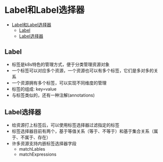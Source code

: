 # Label和Label选择器

<!-- TOC -->

- [Label和Label选择器](#label%e5%92%8clabel%e9%80%89%e6%8b%a9%e5%99%a8)
  - [Label](#label)
  - [Label选择器](#label%e9%80%89%e6%8b%a9%e5%99%a8)

<!-- /TOC -->

## Label

* 标签是k8s特色的管理方式，便于分类管理资源对象
* 一个标签可以对应多个资源，一个资源也可以有多个标签，它们是多对多的关系
* 一个资源拥有多个标签，可以实现不同维度的管理
* 标签的组成: key=value
* 与标签类似的，还有一种注解(annotations)



## Label选择器

* 给资源打上标签后，可以使用标签选择器过滤指定的标签
* 标签选择器目前有两个，基于等值关系（等于、不等于）和基于集合关系（属于、不属于、存在）
* 许多资源支持内嵌标签选择器字段
  * matchLables
  * matchExpressions